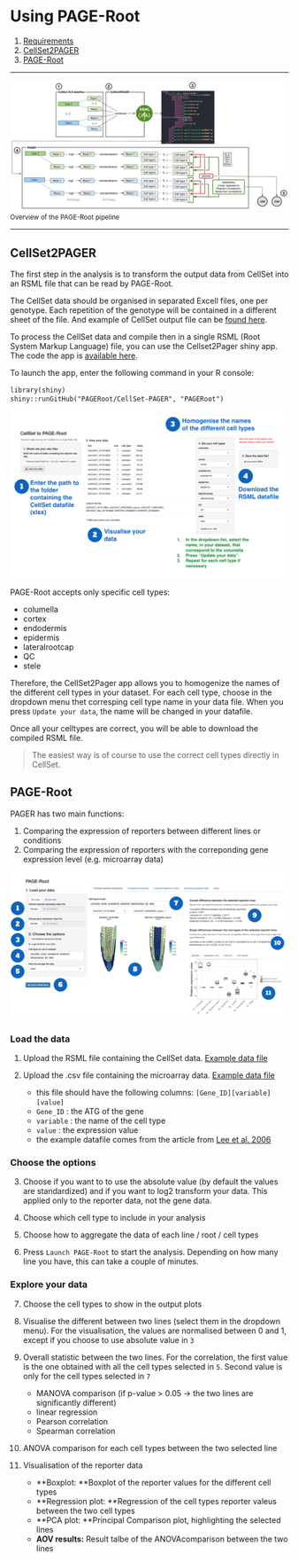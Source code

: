 
# Using PAGE-Root

1. [Requirements](#requirements)
2. [CellSet2PAGER](#cellset2pager)
3. [PAGE-Root](#page-root)

---

![](img/pager_root.jpg)
<small>Overview of the PAGE-Root pipeline</small>

---





## CellSet2PAGER

The first step in the analysis is to transform the output data from CellSet into an RSML file that can be read by PAGE-Root. 

The CellSet data should be organised in separated Excell files, one per genotype. Each repetition of the genotype will be contained in a different sheet of the file. And example of CellSet output file can be [found here](/docs/cellset.xlsx). 

To process the CellSet data and compile then in a single RSML (Root System Markup Language) file, you can use the Cellset2Pager shiny app. The code the app is [available here](https://github.com/PAGERoot/CellSet-PAGER). 

To launch the app, enter the following command in your R console:

	library(shiny)
	shiny::runGitHub("PAGERoot/CellSet-PAGER", "PAGERoot") 


![](img/cellset2pager.png)


PAGE-Root accepts only specific cell types:

- columella
- cortex
- endodermis
- epidermis
- lateralrootcap
- QC
- stele

 Therefore, the CellSet2Pager app allows you to homogenize the names of the different cell types in your dataset. For each cell type, choose in the dropdown menu thet corresping cell type name in your data file. When you press `Update your data`, the name will be changed in your datafile. 

 Once all your celltypes are correct, you will be able to download the compiled RSML file. 

 > The easiest way is of course to use the correct cell types directly in CellSet.






## PAGE-Root

PAGER has two main functions: 

1. Comparing the expression of reporters between different lines or conditions
2. Comparing the expression of reporters with the correponding gene expression level (e.g. microarray data)



![](img/pageroot.png)

### Load the data

1. Upload the RSML file containing the CellSet data. [Example data file](/docs/reporter_example_small.rsml)

2. Upload the .csv file containing the microarray data. [Example data file](/docs/microarray_data_scaled.csv)
	- this file should have the following columns: `[Gene_ID][variable][value]`
	- `Gene_ID` : the ATG of the gene
	- `variable` : the name of the cell type
	- `value` : the expression value
	- the example datafile comes from the article from [Lee et al. 2006](http://dx.doi.org/10.1073/pnas.0510607103)

### Choose the options

3. Choose if you want to to use the absolute value (by default the values are standardized) and if you want to log2 transform your data. This applied only to the reporter data, not the gene data.

4. Choose which cell type to include in your analysis

5. Choose how to aggregate the data of each line / root / cell types

6. Press `Launch PAGE-Root` to start the analysis. Depending on how many line you have, this can take a couple of minutes. 


### Explore your data

7. Choose the cell types to show in the output plots

8. Visualise the different between two lines (select them in the dropdown menu). For the visualisation, the values are normalised between 0 and 1, except if you choose to use absolute value in `3`

9. Overall statistic between the two lines. For the correlation, the first value is the one obtained with all the cell types selected in `5`. Second value is only for the cell types selected in `7`
	- MANOVA comparison (if p-value > 0.05 -> the two lines are significantly different)
	- linear regression
	- Pearson correlation
	- Spearman correlation


10. ANOVA comparison for each cell types between the two selected line

11. Visualisation of the reporter data
	- **Boxplot: **Boxplot of the reporter values for the different cell types
	- **Regression plot: **Regression of the cell types reporter valeus between the two cell types
	- **PCA plot: **Principal Comparison plot, highlighting the selected lines
	- **AOV results:** Result talbe of the ANOVAcomparison between the two lines










